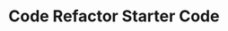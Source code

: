 # Code Refactor Starter Code
<!-- During this challenge I changed/upodated several tags through the html code to make it more efficient and less cluttered. Changing the classes for most of the links cut back almost 1/3 of the code used. For example I changed the classes for the the second section to content so I could simlplify and less 3 sections each of code. I did the same for the aside by calling the class "benefit" and also rearranged code to line of the index and css files more smoohtly.>
